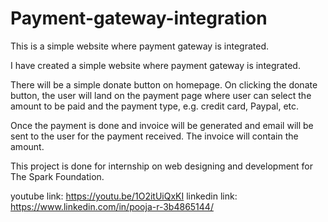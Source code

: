 # Payment-gateway-integration
This is a simple website where payment gateway is integrated.



I have created a simple website where payment gateway is integrated.

There will be a simple donate button on homepage. On clicking
the donate button, the user will land on the payment page where
user can select the amount to be paid and the payment type, e.g.
credit card, Paypal, etc.

Once the payment is done and invoice will be generated and
email will be sent to the user for the payment received. The
invoice will contain the amount.

This project is done for internship on web designing and development for The Spark Foundation.

youtube link: https://youtu.be/1O2itUiQxKI
linkedin link: https://www.linkedin.com/in/pooja-r-3b4865144/
